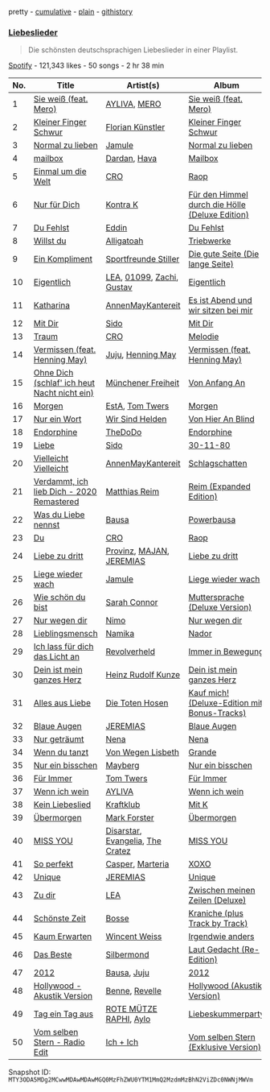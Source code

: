 pretty - [cumulative](/playlists/cumulative/37i9dQZF1DX8Zl33If947W.md) - [plain](/playlists/plain/37i9dQZF1DX8Zl33If947W) - [githistory](https://github.githistory.xyz/mackorone/spotify-playlist-archive/blob/main/playlists/plain/37i9dQZF1DX8Zl33If947W)

### [Liebeslieder](https://open.spotify.com/playlist/37i9dQZF1DX8Zl33If947W)

> Die schönsten deutschsprachigen Liebeslieder in einer Playlist.

[Spotify](https://open.spotify.com/user/spotify) - 121,343 likes - 50 songs - 2 hr 38 min

| No. | Title | Artist(s) | Album | Length |
|---|---|---|---|---|
| 1 | [Sie weiß \(feat\. Mero\)](https://open.spotify.com/track/7DyDjhZMEIK5Ied4juTCyc) | [AYLIVA](https://open.spotify.com/artist/2rEVnwCPBeGkWMv425KoG1), [MERO](https://open.spotify.com/artist/5wyWp867LWGjFmYZXVSFnZ) | [Sie weiß \(feat\. Mero\)](https://open.spotify.com/album/3ixrTwmXyX8EByoYXCEhpX) | 2:31 |
| 2 | [Kleiner Finger Schwur](https://open.spotify.com/track/3PBPLps3EbPjBSSOpKmJ8J) | [Florian Künstler](https://open.spotify.com/artist/50ZzowkYhUZZ2uGZSXqJbE) | [Kleiner Finger Schwur](https://open.spotify.com/album/4ZntzEwvOddrjI2omwBzqn) | 2:48 |
| 3 | [Normal zu lieben](https://open.spotify.com/track/5BfAcaTKnD5s6hkwrK6EhQ) | [Jamule](https://open.spotify.com/artist/4sVieJlKgpZ2k9ESNS5IdN) | [Normal zu lieben](https://open.spotify.com/album/0TM0URyKK7Z9yRjzBx5Oxz) | 2:56 |
| 4 | [mailbox](https://open.spotify.com/track/4pmbb2QmCMrfNT9kL0nVtG) | [Dardan](https://open.spotify.com/artist/3pjq2pDV9RR6VY55wBjVnp), [Hava](https://open.spotify.com/artist/3Mn6d673ieRza7uw6zY2Zv) | [Mailbox](https://open.spotify.com/album/2cTfCop3R7KmCc9NGiu5Sa) | 2:54 |
| 5 | [Einmal um die Welt](https://open.spotify.com/track/7qiUjLVo6zLj8WmxPMqoXD) | [CRO](https://open.spotify.com/artist/3utZ2yeQk0Z3BCOBWP7Vlu) | [Raop](https://open.spotify.com/album/5CvpkMTpc2wVdDdB9JSGWV) | 2:22 |
| 6 | [Nur für Dich](https://open.spotify.com/track/7gK3S5NIkw1KdvdnUU1O5z) | [Kontra K](https://open.spotify.com/artist/4lDiJcOJ2GLCK6p9q5BgfK) | [Für den Himmel durch die Hölle \(Deluxe Edition\)](https://open.spotify.com/album/5HeOz6InVkwkXkacIGgHRa) | 3:12 |
| 7 | [Du Fehlst](https://open.spotify.com/track/5reUV4Jv5GBY1W15E4J9w9) | [Eddin](https://open.spotify.com/artist/2Diqn1jFkehRd9MVDGKGdq) | [Du Fehlst](https://open.spotify.com/album/64qMewtyTkU86GlyUdDrwF) | 2:35 |
| 8 | [Willst du](https://open.spotify.com/track/3FcqFCeCD6QRtRo6WGLCnC) | [Alligatoah](https://open.spotify.com/artist/0r0R5nIjDY04TfxRM10Bcb) | [Triebwerke](https://open.spotify.com/album/1C7cbYCvAR2A3e7zOQriFg) | 3:38 |
| 9 | [Ein Kompliment](https://open.spotify.com/track/5QRkWkMabF6HJmQQm2HBVX) | [Sportfreunde Stiller](https://open.spotify.com/artist/5PwcOudItUhq3ciF9QwaXZ) | [Die gute Seite \(Die lange Seite\)](https://open.spotify.com/album/5WHyZMn0FK1eXOMzGTp4Pq) | 3:18 |
| 10 | [Eigentlich](https://open.spotify.com/track/2J0r4Ekv7TYMgXakOtTjt7) | [LEA](https://open.spotify.com/artist/5Yo5iU2nf4H41waPl4ZnS1), [01099](https://open.spotify.com/artist/3Z3aTg9PwJ37e8xeO0aUC9), [Zachi](https://open.spotify.com/artist/5RgzUZORebl59TcvCRZsD2), [Gustav](https://open.spotify.com/artist/2WmxTCUVOyGsqn4GA7VxuC) | [Eigentlich](https://open.spotify.com/album/7eBy3KHcADRlTEgK5A6gGJ) | 2:38 |
| 11 | [Katharina](https://open.spotify.com/track/6bimAQjh6FP1vZOXHrvs4j) | [AnnenMayKantereit](https://open.spotify.com/artist/23xqmJEN3oVxwzqtNIyR5m) | [Es ist Abend und wir sitzen bei mir](https://open.spotify.com/album/0GyLgE1cRLcOUfsnhRplXI) | 3:00 |
| 12 | [Mit Dir](https://open.spotify.com/track/2xFMvrqk99biaLQavjufta) | [Sido](https://open.spotify.com/artist/4Yttlv9ndGjCDCVLqM7ACq) | [Mit Dir](https://open.spotify.com/album/6aLQvzeiqj1rjrCjEFv5Xo) | 2:49 |
| 13 | [Traum](https://open.spotify.com/track/6Mw1NYkSkqrX1HtzDdTdAZ) | [CRO](https://open.spotify.com/artist/3utZ2yeQk0Z3BCOBWP7Vlu) | [Melodie](https://open.spotify.com/album/1JR6UkErYirK1yiwTf1fwj) | 3:15 |
| 14 | [Vermissen \(feat\. Henning May\)](https://open.spotify.com/track/1SSzM044DUbVpYNNHWIhYJ) | [Juju](https://open.spotify.com/artist/4sg4no0TXdsrM1s4SVUwNF), [Henning May](https://open.spotify.com/artist/1cH0i2n6YLrWFDDemqztay) | [Vermissen \(feat\. Henning May\)](https://open.spotify.com/album/2f1G3TDphZQx0jbv9qwMdB) | 2:41 |
| 15 | [Ohne Dich \(schlaf' ich heut Nacht nicht ein\)](https://open.spotify.com/track/7JM1dFLOa1kI5MqGnDufiY) | [Münchener Freiheit](https://open.spotify.com/artist/353KPo8gVAfcZfwF7BPZDy) | [Von Anfang An](https://open.spotify.com/album/5ukgNJrp4K2uflZKVTzG1c) | 4:07 |
| 16 | [Morgen](https://open.spotify.com/track/53x25WE2X6nOsHJ23mu1gv) | [EstA](https://open.spotify.com/artist/2H5RJPxjfOKonBVphYdRzG), [Tom Twers](https://open.spotify.com/artist/6Vg9ZTblAIMeOiRCgyzJzO) | [Morgen](https://open.spotify.com/album/6JYdwInTDE3arObsOWqJPv) | 2:15 |
| 17 | [Nur ein Wort](https://open.spotify.com/track/4hYinIaRxdaoEFSQni6K6I) | [Wir Sind Helden](https://open.spotify.com/artist/3jiOHVFdVQjbSDVeC7RgY7) | [Von Hier An Blind](https://open.spotify.com/album/4JG9iU4O51GLseXEWAkZkw) | 3:56 |
| 18 | [Endorphine](https://open.spotify.com/track/7uuE9r7VhxFm4YuxAHlD4K) | [TheDoDo](https://open.spotify.com/artist/1YQg0jqLV5RT98HjMXxzaO) | [Endorphine](https://open.spotify.com/album/6NXTCMg4iFotpfmxp7Cf8S) | 2:52 |
| 19 | [Liebe](https://open.spotify.com/track/5cBx2v7XJSErfesDmgNtr2) | [Sido](https://open.spotify.com/artist/4Yttlv9ndGjCDCVLqM7ACq) | [30\-11\-80](https://open.spotify.com/album/5SyLIeBzGDJ4YzGDNqVVB2) | 3:15 |
| 20 | [Vielleicht Vielleicht](https://open.spotify.com/track/17lu3VOOdnuf6fvtj6TDL5) | [AnnenMayKantereit](https://open.spotify.com/artist/23xqmJEN3oVxwzqtNIyR5m) | [Schlagschatten](https://open.spotify.com/album/3zhOW5DedpxAxddYJ18qiI) | 3:27 |
| 21 | [Verdammt, ich lieb Dich \- 2020 Remastered](https://open.spotify.com/track/2S3XOnYSBvRPAJukBB9dLt) | [Matthias Reim](https://open.spotify.com/artist/3fgh28NoU2ArVdUdymvnf3) | [Reim \(Expanded Edition\)](https://open.spotify.com/album/5VpPRQ5SHRyTLxBpDupDQg) | 3:40 |
| 22 | [Was du Liebe nennst](https://open.spotify.com/track/2hIY4sjfMeKwXXh2LvhrMo) | [Bausa](https://open.spotify.com/artist/13bDjug9N0pyv3ZUINjkDV) | [Powerbausa](https://open.spotify.com/album/5VJCtm8ZQuCiOfiiZqjEJa) | 3:23 |
| 23 | [Du](https://open.spotify.com/track/27iPwB996qUnv5oVq6QyjN) | [CRO](https://open.spotify.com/artist/3utZ2yeQk0Z3BCOBWP7Vlu) | [Raop](https://open.spotify.com/album/5CvpkMTpc2wVdDdB9JSGWV) | 2:54 |
| 24 | [Liebe zu dritt](https://open.spotify.com/track/1CeL9v59rZeFX63hYI4eAO) | [Provinz](https://open.spotify.com/artist/2f7f3AmL16mmiAmYnxmmfx), [MAJAN](https://open.spotify.com/artist/60pVmLS5zlt31OWk340O3U), [JEREMIAS](https://open.spotify.com/artist/011bJBtG8SdkBqBiSpBllF) | [Liebe zu dritt](https://open.spotify.com/album/20HZQOmLW3XOSQKbZjw77F) | 3:26 |
| 25 | [Liege wieder wach](https://open.spotify.com/track/0ZqL6UhrqydZE4DaXvCMeT) | [Jamule](https://open.spotify.com/artist/4sVieJlKgpZ2k9ESNS5IdN) | [Liege wieder wach](https://open.spotify.com/album/2rwuHAmXq1BgYGvcQT6rXb) | 2:56 |
| 26 | [Wie schön du bist](https://open.spotify.com/track/2xtnnO9bHKXEmsfetO3ldK) | [Sarah Connor](https://open.spotify.com/artist/7e52Ytzjj1q71DUj2cSlch) | [Muttersprache \(Deluxe Version\)](https://open.spotify.com/album/3ZpOEFd7RgKIcdWOqrzOAc) | 3:38 |
| 27 | [Nur wegen dir](https://open.spotify.com/track/0ui2kVwPZKHaZxGhdIzBrp) | [Nimo](https://open.spotify.com/artist/3ZuBEj9ppJe8GSdKaMTfMN) | [Nur wegen dir](https://open.spotify.com/album/6QoPwcohKlWQsotj6HZXDl) | 3:23 |
| 28 | [Lieblingsmensch](https://open.spotify.com/track/6oHDvarQSp0mf5AD1SyNH0) | [Namika](https://open.spotify.com/artist/0HSc7yUdNSosxRb2UJnXlz) | [Nador](https://open.spotify.com/album/2u6q5sBh8VigLzYghKk5r0) | 3:10 |
| 29 | [Ich lass für dich das Licht an](https://open.spotify.com/track/55VQvOY6dT63vHmYlWJDpG) | [Revolverheld](https://open.spotify.com/artist/5FYfIAuN8mV5KgVtugwfc0) | [Immer in Bewegung](https://open.spotify.com/album/2GJf3Mf41uZ05U6ygryyD0) | 3:32 |
| 30 | [Dein ist mein ganzes Herz](https://open.spotify.com/track/030dULvYNT5n8vYpIak51w) | [Heinz Rudolf Kunze](https://open.spotify.com/artist/77DQHftPzPyCoqSDjdHDxJ) | [Dein ist mein ganzes Herz](https://open.spotify.com/album/5ehndLBjIEdFTeHBfRXVoy) | 3:33 |
| 31 | [Alles aus Liebe](https://open.spotify.com/track/2WFZXkRsALv5kC6HFIAsuG) | [Die Toten Hosen](https://open.spotify.com/artist/2F8GvYuY0lfZNYu45dY6gJ) | [Kauf mich! \(Deluxe\-Edition mit Bonus\-Tracks\)](https://open.spotify.com/album/5s0tTtY5aoJt4hgWGwzXoc) | 4:32 |
| 32 | [Blaue Augen](https://open.spotify.com/track/045Qp5DqFXTqUuMMBR81iS) | [JEREMIAS](https://open.spotify.com/artist/011bJBtG8SdkBqBiSpBllF) | [Blaue Augen](https://open.spotify.com/album/5YDM82AhvE4m0tppu7XQHc) | 2:47 |
| 33 | [Nur geträumt](https://open.spotify.com/track/27DEhFC0G2olRFgCTksnfw) | [Nena](https://open.spotify.com/artist/6Tz0QRoe083BcOo2YbG9lV) | [Nena](https://open.spotify.com/album/78hVLZZJhaXgrnfXKc6yxF) | 3:40 |
| 34 | [Wenn du tanzt](https://open.spotify.com/track/0G7vexduCvboPyIGjJXQIC) | [Von Wegen Lisbeth](https://open.spotify.com/artist/0uNoScPvcAL4krqNZfeJBq) | [Grande](https://open.spotify.com/album/1eYX6uNoyhwTdZMELCKnMW) | 3:50 |
| 35 | [Nur ein bisschen](https://open.spotify.com/track/2NTCi4wGypj56t843jb3Mt) | [Mayberg](https://open.spotify.com/artist/0lNJF6sbrXXPubqKkkyK23) | [Nur ein bisschen](https://open.spotify.com/album/13OccRuEeFjL86D833ZDyA) | 2:41 |
| 36 | [Für Immer](https://open.spotify.com/track/6KyYXQlUOVCFN50RJq5xLq) | [Tom Twers](https://open.spotify.com/artist/6Vg9ZTblAIMeOiRCgyzJzO) | [Für Immer](https://open.spotify.com/album/2BYgvzVkCaenJvpQC2HHrf) | 2:08 |
| 37 | [Wenn ich wein](https://open.spotify.com/track/4Wuu6qS3D0Veevv2ZtbbrD) | [AYLIVA](https://open.spotify.com/artist/2rEVnwCPBeGkWMv425KoG1) | [Wenn ich wein](https://open.spotify.com/album/7GE8qNQsl1t8SaEpFnvLuj) | 2:14 |
| 38 | [Kein Liebeslied](https://open.spotify.com/track/6yIUWcSPpZX7ftkHqe0Lii) | [Kraftklub](https://open.spotify.com/artist/0MZ55DwuMQ1B2TXq9lcrE4) | [Mit K](https://open.spotify.com/album/3f48kV1gGqmwGYae1bYgU9) | 4:18 |
| 39 | [Übermorgen](https://open.spotify.com/track/1NP7bzm8UksJUWXsuFoOwE) | [Mark Forster](https://open.spotify.com/artist/7qXzy6c5RWT0XlVQcOBIDG) | [Übermorgen](https://open.spotify.com/album/3Xhe03YALEzdpDqnKbgXvo) | 2:43 |
| 40 | [MISS YOU](https://open.spotify.com/track/7cfSjuVys2WX0rKLZcEwYS) | [Disarstar](https://open.spotify.com/artist/7BSNHln0lSqyDHdQ3sv0Q5), [Evangelia](https://open.spotify.com/artist/3J7SI1JrZt43ZBlH24IqCK), [The Cratez](https://open.spotify.com/artist/3pVfscwg2QxhdHtk966inb) | [MISS YOU](https://open.spotify.com/album/2OBL2m5NlhWqIPWwDZfdlB) | 2:09 |
| 41 | [So perfekt](https://open.spotify.com/track/2xWEfTSpapoxnmkeSb0hHf) | [Casper](https://open.spotify.com/artist/6UDhlW8uEVBBrqHS3RrKuv), [Marteria](https://open.spotify.com/artist/3nDNDLcZuSto4k9u4AbcLB) | [XOXO](https://open.spotify.com/album/7rql1BBqLNMfOX27mEvxUv) | 3:40 |
| 42 | [Unique](https://open.spotify.com/track/2fnYyTYapdfVLhVdwUwEat) | [JEREMIAS](https://open.spotify.com/artist/011bJBtG8SdkBqBiSpBllF) | [Unique](https://open.spotify.com/album/12iBtAekYoxhmY9n8AYdu6) | 2:42 |
| 43 | [Zu dir](https://open.spotify.com/track/4ij2vmffYpMjCTDd38vvEV) | [LEA](https://open.spotify.com/artist/5Yo5iU2nf4H41waPl4ZnS1) | [Zwischen meinen Zeilen \(Deluxe\)](https://open.spotify.com/album/3BRzzOrxdksgbL4Iw7dNHd) | 3:03 |
| 44 | [Schönste Zeit](https://open.spotify.com/track/3z4ePZgAz36X90QSBT7dm1) | [Bosse](https://open.spotify.com/artist/2e4uIDIIBXR0MmZe0AJGhR) | [Kraniche \(plus Track by Track\)](https://open.spotify.com/album/0GcBLR01Qh0fbETseeF3UP) | 3:53 |
| 45 | [Kaum Erwarten](https://open.spotify.com/track/6UR0WjQTWLgyVWxAaXfrH5) | [Wincent Weiss](https://open.spotify.com/artist/12xme1fwd3iGEW7rF9b6tp) | [Irgendwie anders](https://open.spotify.com/album/5tNgkRtA8Bx1cAYLLmxomw) | 3:13 |
| 46 | [Das Beste](https://open.spotify.com/track/3FEhbAkm1Dy21UvhbYhFM3) | [Silbermond](https://open.spotify.com/artist/3GbUWWI1rMwAIPbUVPvnPA) | [Laut Gedacht \(Re\-Edition\)](https://open.spotify.com/album/2KFT1WSnztunN6NB65IKuo) | 4:44 |
| 47 | [2012](https://open.spotify.com/track/6bM4daGlfZHtKMQp8tEqVz) | [Bausa](https://open.spotify.com/artist/13bDjug9N0pyv3ZUINjkDV), [Juju](https://open.spotify.com/artist/4sg4no0TXdsrM1s4SVUwNF) | [2012](https://open.spotify.com/album/4JgV7DMC1wFGGdgttRtETz) | 2:50 |
| 48 | [Hollywood \- Akustik Version](https://open.spotify.com/track/58B7uBTVteWmo0DOaouJXO) | [Benne](https://open.spotify.com/artist/0eS2ZGOnJi5Cp4ASTy4aBc), [Revelle](https://open.spotify.com/artist/02EVANzKGRlR3TTTiaGAoA) | [Hollywood \(Akustik Version\)](https://open.spotify.com/album/5FyuGW8u3zdhTOdhNusU92) | 2:32 |
| 49 | [Tag ein Tag aus](https://open.spotify.com/track/0m21WyNPuPOwYsxxgBsnVn) | [ROTE MÜTZE RAPHI](https://open.spotify.com/artist/0jxy7TWRoSFqe4eucObq6L), [Aylo](https://open.spotify.com/artist/5ggr9FUq9cjogKBxQmI2ZO) | [Liebeskummerparty](https://open.spotify.com/album/0u5DLCi7p5AED8y7vxNqQY) | 2:44 |
| 50 | [Vom selben Stern \- Radio Edit](https://open.spotify.com/track/4kCYJigsNQJqs6kpMSlsmL) | [Ich + Ich](https://open.spotify.com/artist/3oCrmkKTKBi7DUgmtyGkId) | [Vom selben Stern \(Exklusive Version\)](https://open.spotify.com/album/5jwLOKmgtK8X5PV0iwG0wn) | 3:48 |

Snapshot ID: `MTY3ODA5MDg2MCwwMDAwMDAwMGQ0MzFhZWU0YTM1MmQ2MzdmMzBhN2ViZDc0NWNjMWVm`
